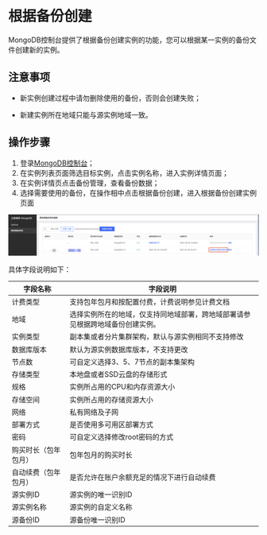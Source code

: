 # 根据备份创建

MongoDB控制台提供了根据备份创建实例的功能，您可以根据某一实例的备份文件创建新的实例。



## 注意事项

- 新实例创建过程中请勿删除使用的备份，否则会创建失败；

- 新建实例所在地域只能与源实例地域一致。



## 操作步骤

1. 登录[MongoDB控制台](https://mongodb-console.jdcloud.com/mongodb)；
2. 在实例列表页面筛选目标实例，点击实例名称，进入实例详情页面；
3. 在实例详情页点击备份管理，查看备份数据；
4. 选择需要使用的备份，在操作相中点击根据备份创建，进入根据备份创建实例页面

![img](../../../../../../image/mongodb/createBySyn.png)



具体字段说明如下：

| 字段名称             | 字段说明                                                     |
| -------------------- | ------------------------------------------------------------ |
| 计费类型             | 支持包年包月和按配置付费，计费说明参见计费文档               |
| 地域                 | 选择实例所在的地域，仅支持同地域部署，跨地域部署请参见根据跨地域备份创建实例。 |
| 实例类型             | 副本集或者分片集群架构，默认与源实例相同不支持修改           |
| 数据库版本           | 默认为源实例数据库版本，不支持更改                           |
| 节点数               | 可自定义选择3、5、7节点的副本集架构                          |
| 存储类型             | 本地盘或者SSD云盘的存储形式                                  |
| 规格                 | 实例所占用的CPU和内存资源大小                                |
| 存储空间             | 实例所占用的存储资源大小                                     |
| 网络                 | 私有网络及子网                                               |
| 部署方式             | 是否使用多可用区部署方式                                     |
| 密码                 | 可自定义选择修改root密码的方式                               |
| 购买时长（包年包月） | 包年包月的购买时长                                           |
| 自动续费（包年包月） | 是否允许在账户余额充足的情况下进行自动续费                   |
| 源实例ID             | 源实例的唯一识别ID                                           |
| 源实例名称           | 源实例的自定义名称                                           |
| 源备份ID             | 源备份唯一识别ID                                             |